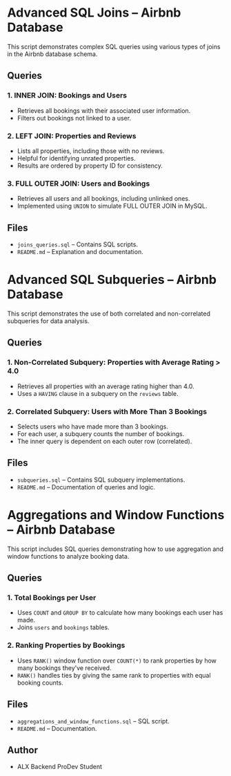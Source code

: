 # Advanced SQL Joins – Airbnb Database

This script demonstrates complex SQL queries using various types of joins in the Airbnb database schema.

## Queries

### 1. INNER JOIN: Bookings and Users
- Retrieves all bookings with their associated user information.
- Filters out bookings not linked to a user.

### 2. LEFT JOIN: Properties and Reviews
- Lists all properties, including those with no reviews.
- Helpful for identifying unrated properties.
- Results are ordered by property ID for consistency.


### 3. FULL OUTER JOIN: Users and Bookings
- Retrieves all users and all bookings, including unlinked ones.
- Implemented using `UNION` to simulate FULL OUTER JOIN in MySQL.

## Files

- `joins_queries.sql` – Contains SQL scripts.
- `README.md` – Explanation and documentation.


# Advanced SQL Subqueries – Airbnb Database

This script demonstrates the use of both correlated and non-correlated subqueries for data analysis.

## Queries

### 1. Non-Correlated Subquery: Properties with Average Rating > 4.0
- Retrieves all properties with an average rating higher than 4.0.
- Uses a `HAVING` clause in a subquery on the `reviews` table.

### 2. Correlated Subquery: Users with More Than 3 Bookings
- Selects users who have made more than 3 bookings.
- For each user, a subquery counts the number of bookings.
- The inner query is dependent on each outer row (correlated).

## Files

- `subqueries.sql` – Contains SQL subquery implementations.
- `README.md` – Documentation of queries and logic.

# Aggregations and Window Functions – Airbnb Database

This script includes SQL queries demonstrating how to use aggregation and window functions to analyze booking data.

## Queries

### 1. Total Bookings per User
- Uses `COUNT` and `GROUP BY` to calculate how many bookings each user has made.
- Joins `users` and `bookings` tables.

### 2. Ranking Properties by Bookings
- Uses `RANK()` window function over `COUNT(*)` to rank properties by how many bookings they’ve received.
- `RANK()` handles ties by giving the same rank to properties with equal booking counts.

## Files

- `aggregations_and_window_functions.sql` – SQL script.
- `README.md` – Documentation.

## Author

- ALX Backend ProDev Student
